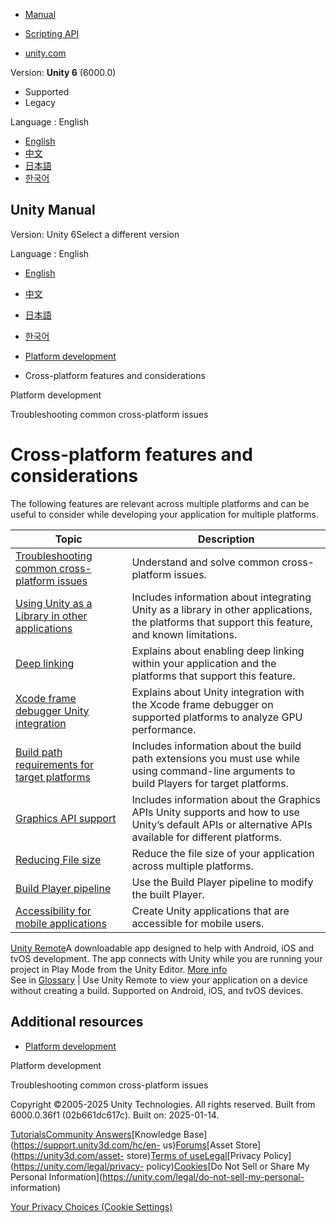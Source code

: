 [](https://docs.unity3d.com)

  * [Manual](../Manual/index.html)
  * [Scripting API](../ScriptReference/index.html)

  * [unity.com](https://unity.com/)

Version: **Unity 6** (6000.0)

  * Supported
  * Legacy

Language : English

  * [English](/Manual/cross-platform-features.html)
  * [中文](/cn/current/Manual/cross-platform-features.html)
  * [日本語](/ja/current/Manual/cross-platform-features.html)
  * [한국어](/kr/current/Manual/cross-platform-features.html)

[](https://docs.unity3d.com)

## Unity Manual

Version: Unity 6Select a different version

Language : English

  * [English](/Manual/cross-platform-features.html)
  * [中文](/cn/current/Manual/cross-platform-features.html)
  * [日本語](/ja/current/Manual/cross-platform-features.html)
  * [한국어](/kr/current/Manual/cross-platform-features.html)

  * [Platform development ](PlatformSpecific.html)
  * Cross-platform features and considerations

[](PlatformSpecific.html)

Platform development

[](CrossPlatformConsiderations.html)

Troubleshooting common cross-platform issues

# Cross-platform features and considerations

The following features are relevant across multiple platforms and can be
useful to consider while developing your application for multiple platforms.

**Topic** | **Description**  
---|---  
[Troubleshooting common cross-platform issues](CrossPlatformConsiderations.html) | Understand and solve common cross-platform issues.  
[Using Unity as a Library in other applications](UnityasaLibrary.html) | Includes information about integrating Unity as a library in other applications, the platforms that support this feature, and known limitations.  
[Deep linking](deep-linking.html) | Explains about enabling deep linking within your application and the platforms that support this feature.  
[Xcode frame debugger Unity integration](XcodeFrameDebuggerIntegration.html) | Explains about Unity integration with the Xcode frame debugger on supported platforms to analyze GPU performance.  
[Build path requirements for target platforms](build-path-requirements.html) | Includes information about the build path extensions you must use while using command-line arguments to build Players for target platforms.  
[Graphics API support](GraphicsAPIs.html) | Includes information about the Graphics APIs Unity supports and how to use Unity’s default APIs or alternative APIs available for different platforms.  
[Reducing File size](ReducingFilesize.html) | Reduce the file size of your application across multiple platforms.  
[Build Player pipeline](BuildPlayerPipeline.html) | Use the Build Player pipeline to modify the built Player.  
[Accessibility for mobile applications](mobile-accessibility.html) | Create Unity applications that are accessible for mobile users.  
[Unity Remote](UnityRemote5.html)A downloadable app designed to help with
Android, iOS and tvOS development. The app connects with Unity while you are
running your project in Play Mode from the Unity Editor. [More
info](UnityRemote5.html)  
See in [Glossary](Glossary.html#UnityRemote) | Use Unity Remote to view your application on a device without creating a build. Supported on Android, iOS, and tvOS devices.  
  
## Additional resources

  * [Platform development](PlatformSpecific.html)

[](PlatformSpecific.html)

Platform development

[](CrossPlatformConsiderations.html)

Troubleshooting common cross-platform issues

Copyright ©2005-2025 Unity Technologies. All rights reserved. Built from
6000.0.36f1 (02b661dc617c). Built on: 2025-01-14.

[Tutorials](https://learn.unity.com/)[Community
Answers](https://answers.unity3d.com)[Knowledge
Base](https://support.unity3d.com/hc/en-
us)[Forums](https://forum.unity3d.com)[Asset Store](https://unity3d.com/asset-
store)[Terms of
use](https://docs.unity3d.com/Manual/TermsOfUse.html)[Legal](https://unity.com/legal)[Privacy
Policy](https://unity.com/legal/privacy-
policy)[Cookies](https://unity.com/legal/cookie-policy)[Do Not Sell or Share
My Personal Information](https://unity.com/legal/do-not-sell-my-personal-
information)

[Your Privacy Choices (Cookie Settings)](javascript:void\(0\);)

